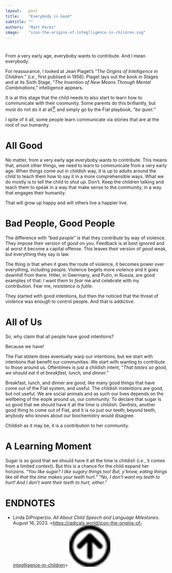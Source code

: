 ```yaml
---
layout:   post
title:    "Everybody is Good"
subtitle: ""
authors:  "Matt Perez"
image:    "icon-the-origins-of-integlligence-in-children.svg"
---
```


<div style='display:none; '>
 <p>Everybody is trying to contribute (except maybe the mentally sick). For some, the mean is violence, for others, the mean is conversations. We must learn to teach conversations.</p>
</div>

<h1></h1>
 <p>From a very early age, everyboby wants to contribute. And I mean everybody.</p>
 <p>For reassurance, I looked at Jean Piaget&rsquo;s &ldquo;<em>The Origins of Intelligence in Children.</em>&rdquo; (<em>i.e.</em>, first publised in 1956). Piaget lays out the book in Stages and at its Sixth Stage, &ldquo;<em>The Invention of New Means Through Mental Combinations</em>,&rdquo; intelligence appears.</p>
 <p>It is at this stage that the child needs to also start to learn how to communicate with their coomunity. Some parents do this brilliantly, but most do not do it at all<a href="#en01"><sup id="bm01">&hairsp;&nabla;&hairsp;</sup></a> and simply go by the Fiat playbook, &ldquo;<em>be quiet.</em>&rdquo;</p>
 <p>I spite of it all, some people learn communicate via stories that are at the root of our humanity.</p>

<h1>All Good</h1>
 <p>No matter, from a very early age everyboby wants to contribute. This means that, amont other things, we need to learn to communicate from a very early age. When things come out in <em>childish</em> way, it is up to adults around the child to teach them how to say it in a more comprehensible ways. What we do mostly is to tell the child to <em>shut up</em>. Don&rsquo;t. Keep the children talking and teach them to speak in a way that make sense to the community, in a way that engages their humanity.</p>
 <p>That will grow up happy and will others live a happier live.</p>

<h1>Bad People, Good People</h1>
 <p>The difference with &ldquo;<em>bad people</em>&rdquo; is that they <em>contribute</em> by way of violence. They impose their version of <em>good</em> on you. Feedback is at best ignored and at worst it become a capital offense. This leaves their version of <em>good</em> weak, but everything they say is law.</p>
 <p>The thing is that when it goes the route of violence, it becomes power over everything, including people. Violence begets more violence and it goes downhill from there. Hitler, in Geermany, and Putin, in Russia, are good examples of that: I want them to <em>fear</em> me and celebrate with my contribution. Fear me, <em>resistance is futile</em>.</p>
 <p>They started with good intentions, but then the noticed that the threat of violence was enough to control people. And that is addictive.</p>

<h1>All of Us</h1>
 <p>So, why claim that all people have good intentions?</p>
 <p>Because we have!</p>
 <p>The Fiat ststem does eventually warp our intentions, but we start with intentions that benefit our communities. We start with wanting to contribute to those around us. Oftentimes is just a childish intent, &ldquo;<em>That tastes so good, we should eat it at breakfast, lunch, and dinner.</em>&rdquo;</p>
 <p>Breakfast, lunch, and dinner are good, like many good things that have come out of the Fiat system, and useful. The childish instentions are good, but not useful. We are social animals and as such our lives depends on the wellbeing of the eople around us, our community. To declare that sugar is so good that we should have it all the time is childish. Dentists, another good thing to come out of Fiat, and it is no just our teeth; beyond teeth, anybody who knows about our biochemistry would disagree.</p>
 <p>Childish as it may be, it is a contribution to her community.</p>

<h1>A Learning Moment</h1>
 <p>Sugar is so good that we should have it all the time is childish (<em>i.e.</em>, it comes from a limited context). But this is a chance for the child expand her horizons. &ldquo;<em>You like sugar? I like sugary things too! But, y&lsquo;know, eating things like all that the time makes your teeth hurt.</em>&rdquo; &ldquo;<em>No, I don&rsquo;t want my teeth to hurt! And I don&rsquo;t want their teeth to hurt, either.</em>&rdquo;</p>

<h1 class="_section">ENDNOTES</h1>
 <ul>
  <li id="en01">
   <p class="_list-item">
    Linda DiProperzio.
    <em>All About Child Speech and Language Milestones</em>.
    August 16, 2023.
    &lt;<a href="https://radicals.world/icon-the-origins-of-integlligence-in-children" target="_blank">https://radicals.world/icon-the-origins-of-integlligence-in-children</a>&gt;
    <a class="_uparrow" href="#bm01"><img src="/assets/img/arrow-up-icon.png"></a>
   </p>
  </li>
 </ul>
